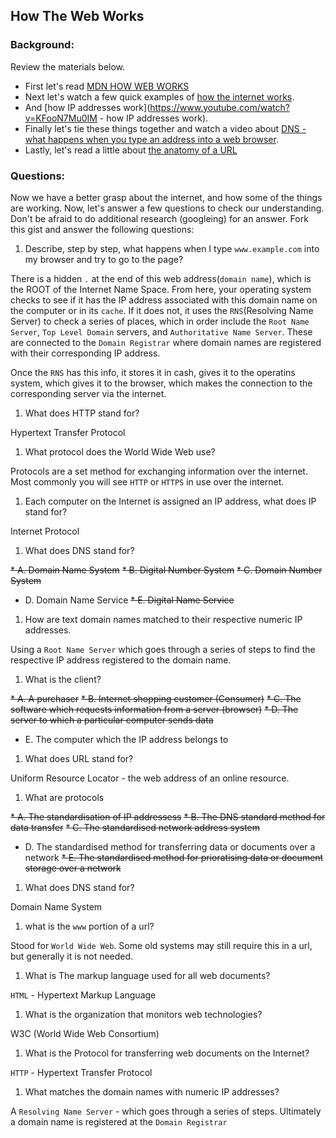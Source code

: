 ## How The Web Works

### Background:

Review the materials below.

* First let's read [MDN HOW WEB WORKS](https://developer.mozilla.org/en-US/Learn/Common_questions/How_does_the_Internet_work)
* Next let's watch a few quick examples of [how the internet works](https://www.youtube.com/watch?v=7_LPdttKXPc).
* And [how IP addresses work](https://www.youtube.com/watch?v=KFooN7Mu0IM   - how IP addresses work).
* Finally let's tie these things together and watch a video about [DNS - what happens when you type an address into a web browser](https://www.youtube.com/watch?v=72snZctFFtA).
* Lastly, let's read a little about [the anatomy of a URL](https://doepud.co.uk/blog/anatomy-of-a-url)

### Questions:

Now we have a better grasp about the internet, and how some of the things are working. Now, let's answer a few questions to check our understanding. Don't be afraid to do additional research (googleing) for an answer. Fork this gist and answer the following questions:

1. Describe, step by step, what happens when I type `www.example.com` into my browser and try to go to the page?
 
  There is a hidden `.` at the end of this web address(`domain name`), which is the ROOT of the Internet Name Space.
 From here, your operating system checks to see if it has the IP address associated with this domain name on the computer or  in its `cache`. If it does not, it uses the `RNS`(Resolving Name Server) to check a series of places, which in order include the `Root Name Server`, `Top Level Domain` servers, and `Authoritative Name Server`. These are connected to the `Domain Registrar` where domain names are registered with their corresponding IP address. 
 
 Once the `RNS` has this info, it stores it in cash, gives it to the operatins system, which gives it to the browser, which makes the connection to the corresponding server via the internet.

1.  What does HTTP stand for?

 Hypertext Transfer Protocol

1. 	What protocol does the World Wide Web use?

 Protocols are a set method for exchanging information over the internet. Most commonly you will see `HTTP` or `HTTPS` in use over the internet.

1. 	Each computer on the Internet is assigned an IP address, what does IP stand for?

 Internet Protocol

1. 	What does DNS stand for?

  ~~* A. Domain Name System~~
  ~~* B. Digital Number System~~
  ~~* C. Domain Number System~~
  * D. Domain Name Service
  ~~* E. Digital Name Service~~
  
1. 	How are text domain names matched to their respective numeric IP addresses.

 Using a `Root Name Server` which goes through a series of steps to find the respective IP address registered to the domain name.

1. 	What is the client?

  ~~* A. A purchaser~~
  ~~* B. Internet shopping customer (Consumer)~~
  ~~* C. The software which requests information from a server (browser)~~
  ~~* D. The server to which a particular computer sends data~~
  * E. The computer which the IP address belongs to
  
1. 	What does URL stand for?

 Uniform Resource Locator - the web address of an online resource.

1. 	What are protocols

 ~~* A. The standardisation of IP addressess~~
 ~~* B. The DNS standard method for data transfer~~
 ~~* C.	The standardised network address system~~
 * D.	The standardised method for transferring data or documents over a network
 ~~* E.	The standardised method for prioratising data or document storage over a network~~
 
1. What does DNS stand for?

 Domain Name System

1. what is the `www` portion of a url?

 Stood for `World Wide Web`. Some old systems may still require this in a url, but generally it is not needed.

1. What is The markup language used for all web documents?

 `HTML` - Hypertext Markup Language

1. What is the organization that monitors web technologies?

  W3C (World Wide Web Consortium)

1. What is the Protocol for transferring web documents on the Internet?

 `HTTP` - Hypertext Transfer Protocol

1. What matches the domain names with numeric IP addresses?

 A `Resolving Name Server` - which goes through a series of steps. Ultimately a domain name is registered at the `Domain Registrar`





